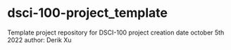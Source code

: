 # dsci-100-project_template
Template project repository for DSCI-100
project creation date october 5th 2022
author: Derik Xu 
